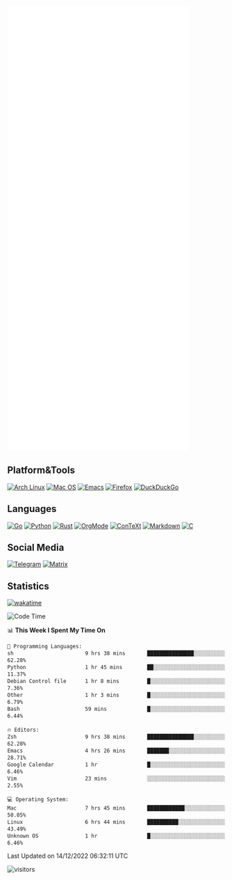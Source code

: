 ![Metrics](https://github.com/SteamedFish/SteamedFish/blob/master/github-metrics.svg)

## Platform&Tools

[![Arch Linux](https://img.shields.io/badge/ArchLinux-1793D1?logo=arch-linux&logoColor=fff&style=flat-square)](https://archlinux.org/)
[![Mac OS](https://img.shields.io/badge/MacOS-000000?style=flat-square&logo=macos&logoColor=F0F0F0)](https://www.apple.com/macos/)
[![Emacs](https://img.shields.io/badge/Emacs-%237F5AB6.svg?&style=flat-square&logo=gnu-emacs&logoColor=white)](https://www.gnu.org/software/emacs/)
[![Firefox](https://img.shields.io/badge/Firefox-FF7139?style=flat-square&logo=Firefox-Browser&logoColor=white)](https://firefox.com/)
[![DuckDuckGo](https://img.shields.io/badge/DuckDuckGo-DE5833?style=flat-square&logo=DuckDuckGo&logoColor=white)](https://duckduckgo.com/)

## Languages

[![Go](https://img.shields.io/badge/Golang-%2300ADD8.svg?style=flat-square&logo=go&logoColor=white)](https://golang.org/)
[![Python](https://img.shields.io/badge/Python-3670A0?style=flat-square&logo=python&logoColor=ffdd54)](https://www.python.org/)
[![Rust](https://img.shields.io/badge/Rust-%23000000.svg?style=flat-square&logo=rust&logoColor=white)](https://www.rust-lang.org/)
[![OrgMode](https://img.shields.io/badge/OrgMode-%23000000.svg?style=flat-square&logo=org&logoColor=white)](https://orgmode.org/)
[![ConTeXt](https://img.shields.io/badge/ConTeXt-%23008080.svg?style=flat-square&logo=latex&logoColor=white)](https://contextgarden.net/)
[![Markdown](https://img.shields.io/badge/MarkDown-%23000000.svg?style=flat-square&logo=markdown&logoColor=white)](https://daringfireball.net/projects/markdown/)
[![C](https://img.shields.io/badge/C-%2300599C.svg?style=flat-square&logo=c&logoColor=white)](https://www.iso.org/standard/74528.html)

## Social Media
[![Telegram](https://img.shields.io/badge/SteamedFish-2CA5E0?style=social&logo=telegram&logoColor=white)](https://t.me/SteamedFish)
[![Matrix](https://img.shields.io/badge/SteamedFish-2CA5E0?style=social&logo=matrix&logoColor=black)](https://matrix.to/#/@i:steamedfish.org)

## Statistics
[![wakatime](https://wakatime.com/badge/user/168280d6-fcf2-4b4f-ad3a-dc4612f35b38.svg)](https://wakatime.com/@168280d6-fcf2-4b4f-ad3a-dc4612f35b38)

<!--START_SECTION:waka-->
![Code Time](http://img.shields.io/badge/Code%20Time-2%2C218%20hrs%209%20mins-blue)

📊 **This Week I Spent My Time On** 

```text
💬 Programming Languages: 
sh                       9 hrs 38 mins       ███████████████░░░░░░░░░░   62.28% 
Python                   1 hr 45 mins        ██░░░░░░░░░░░░░░░░░░░░░░░   11.37% 
Debian Control file      1 hr 8 mins         █░░░░░░░░░░░░░░░░░░░░░░░░   7.36% 
Other                    1 hr 3 mins         █░░░░░░░░░░░░░░░░░░░░░░░░   6.79% 
Bash                     59 mins             █░░░░░░░░░░░░░░░░░░░░░░░░   6.44%

🔥 Editors: 
Zsh                      9 hrs 38 mins       ███████████████░░░░░░░░░░   62.28% 
Emacs                    4 hrs 26 mins       ███████░░░░░░░░░░░░░░░░░░   28.71% 
Google Calendar          1 hr                █░░░░░░░░░░░░░░░░░░░░░░░░   6.46% 
Vim                      23 mins             ░░░░░░░░░░░░░░░░░░░░░░░░░   2.55%

💻 Operating System: 
Mac                      7 hrs 45 mins       ████████████░░░░░░░░░░░░░   50.05% 
Linux                    6 hrs 44 mins       ██████████░░░░░░░░░░░░░░░   43.49% 
Unknown OS               1 hr                █░░░░░░░░░░░░░░░░░░░░░░░░   6.46%

```


 Last Updated on 14/12/2022 06:32:11 UTC
<!--END_SECTION:waka-->

![visitors](https://visitor-badge.laobi.icu/badge?page_id=SteamedFish.SteamedFish)
